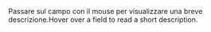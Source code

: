 <span data-ttu-id="6ba58-101">Passare sul campo con il mouse per visualizzare una breve descrizione.</span><span class="sxs-lookup"><span data-stu-id="6ba58-101">Hover over a field to read a short description.</span></span>
